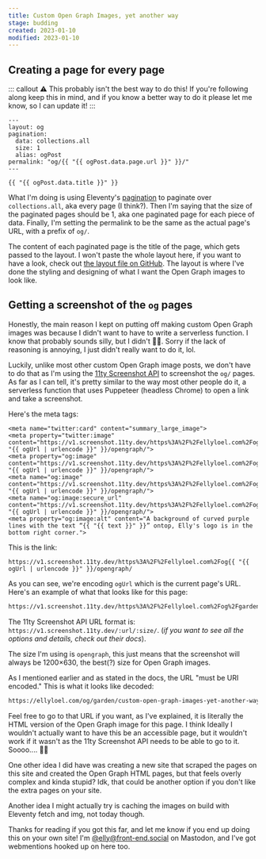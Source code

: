 ```yaml
---
title: Custom Open Graph Images, yet another way
stage: budding
created: 2023-01-10
modified: 2023-01-10
---
```


## Creating a page for every page

::: callout :warning: This probably isn't the best way to do this!
If you're following along keep this in mind, and if you know a better way to do it please let me know, so I can update it!
:::

```jinja2
---
layout: og
pagination:
  data: collections.all
  size: 1
  alias: ogPost
permalink: "og/{{ "{{ ogPost.data.page.url }}" }}/"
---

{{ "{{ ogPost.data.title }}" }}
```

What I'm doing is using Eleventy's [pagination](https://www.11ty.dev/docs/pagination/) to paginate over `collections.all`, aka every page (I think?). Then I'm saying that the size of the paginated pages should be 1, aka one paginated page for each piece of data. Finally, I'm setting the permalink to be the same as the actual page's URL, with a prefix of `og/`.

The content of each paginated page is the title of the page, which gets passed to the layout. I won't paste the whole layout here, if you want to have a look, check out [the layout file on GitHub](https://github.com/EllyLoel/ellyloel.com/blob/main/src/layouts/og.njk). The layout is where I've done the styling and designing of what I want the Open Graph images to look like.

## Getting a screenshot of the `og` pages

Honestly, the main reason I kept on putting off making custom Open Graph images was because I didn't want to have to write a serverless function. I know that probably sounds silly, but I didn't :woman_shrugging:. Sorry if the lack of reasoning is annoying, I just didn't really want to do it, lol.

Luckily, unlike most other custom Open Graph image posts, we don't have to do that as I'm using the [11ty Screenshot API](https://github.com/11ty/api-screenshot) to screenshot the `og/` pages. As far as I can tell, it's pretty similar to the way most other people do it, a serverless function that uses Puppeteer (headless Chrome) to open a link and take a screenshot.

Here's the meta tags:

```jinja2
<meta name="twitter:card" content="summary_large_image">
<meta property="twitter:image" content="https://v1.screenshot.11ty.dev/https%3A%2F%2Fellyloel.com%2Fog{{ "{{ ogUrl | urlencode }}" }}/opengraph/">
<meta property="og:image" content="https://v1.screenshot.11ty.dev/https%3A%2F%2Fellyloel.com%2Fog{{ "{{ ogUrl | urlencode }}" }}/opengraph/">
<meta name="og:image" content="https://v1.screenshot.11ty.dev/https%3A%2F%2Fellyloel.com%2Fog{{ "{{ ogUrl | urlencode }}" }}/opengraph/">
<meta name="og:image:secure_url" content="https://v1.screenshot.11ty.dev/https%3A%2F%2Fellyloel.com%2Fog{{ "{{ ogUrl | urlencode }}" }}/opengraph/">
<meta property="og:image:alt" content="A background of curved purple lines with the text “{{ "{{ text }}" }}” ontop, Elly's logo is in the bottom right corner.">
```

This is the link:

```jinja2
https://v1.screenshot.11ty.dev/https%3A%2F%2Fellyloel.com%2Fog{{ "{{ ogUrl | urlencode }}" }}/opengraph/
```

As you can see, we're encoding `ogUrl` which is the current page's URL. Here's an example of what that looks like for this page:

```txt
https://v1.screenshot.11ty.dev/https%3A%2F%2Fellyloel.com%2Fog%2Fgarden%2Fcustom-open-graph-images-yet-another-way%2F/opengraph/
```

The 11ty Screenshot API URL format is: `https://v1.screenshot.11ty.dev/:url/:size/`.
(_if you want to see all the options and details, check out their docs_).

The size I'm using is `opengraph`, this just means that the screenshot will always be 1200×630, the best(?) size for Open Graph images.

As I mentioned earlier and as stated in the docs, the URL "must be URI encoded." This is what it looks like decoded:

```txt
https://ellyloel.com/og/garden/custom-open-graph-images-yet-another-way/
```

Feel free to go to that URL if you want, as I've explained, it is literally the HTML version of the Open Graph image for this page. I think Ideally I wouldn't actually want to have this be an accessible page, but it wouldn't work if it wasn't as the 11ty Screenshot API needs to be able to go to it. Soooo.... :woman_shrugging:

One other idea I did have was creating a new site that scraped the pages on this site and created the Open Graph HTML pages, but that feels overly complex and kinda stupid? Idk, that could be another option if you don't like the extra pages on your site.

Another idea I might actually try is caching the images on build with Eleventy fetch and img, not today though.

Thanks for reading if you got this far, and let me know if you end up doing this on your own site! I'm [@elly@front-end.social](https://front-end.social/@elly) on Mastodon, and I've got webmentions hooked up on here too.
